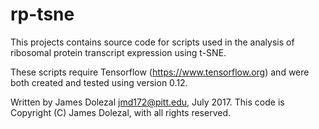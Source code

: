 # rp-tsne
This projects contains source code for scripts used in the analysis of ribosomal protein transcript expression using t-SNE.

These scripts require Tensorflow (https://www.tensorflow.org) and were both created and tested using version 0.12. 

Written by James Dolezal <jmd172@pitt.edu>, July 2017.
This code is Copyright (C) James Dolezal, with all rights reserved.

